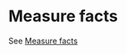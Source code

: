 # Measure facts


See [Measure facts](../../data-management/source-fact-data/sales-forecast-facts.md)
